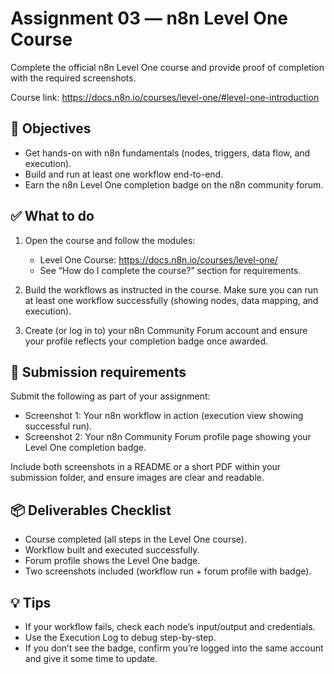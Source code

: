 # Assignment 03 — n8n Level One Course

Complete the official n8n Level One course and provide proof of completion with the required screenshots.

Course link: https://docs.n8n.io/courses/level-one/#level-one-introduction


## 🎯 Objectives

- Get hands-on with n8n fundamentals (nodes, triggers, data flow, and execution). 
- Build and run at least one workflow end-to-end.
- Earn the n8n Level One completion badge on the n8n community forum.

## ✅ What to do

1) Open the course and follow the modules:
   - Level One Course: https://docs.n8n.io/courses/level-one/
   - See “How do I complete the course?” section for requirements.

2) Build the workflows as instructed in the course. Make sure you can run at least one workflow successfully (showing nodes, data mapping, and execution).

3) Create (or log in to) your n8n Community Forum account and ensure your profile reflects your completion badge once awarded.


## 📝 Submission requirements

Submit the following as part of your assignment:

- Screenshot 1: Your n8n workflow in action (execution view showing successful run).
- Screenshot 2: Your n8n Community Forum profile page showing your Level One completion badge.

Include both screenshots in a README or a short PDF within your submission folder, and ensure images are clear and readable.


## 📦 Deliverables Checklist

- Course completed (all steps in the Level One course).
- Workflow built and executed successfully.
- Forum profile shows the Level One badge.
- Two screenshots included (workflow run + forum profile with badge).


## 💡 Tips

- If your workflow fails, check each node’s input/output and credentials.
- Use the Execution Log to debug step-by-step.
- If you don’t see the badge, confirm you’re logged into the same account and give it some time to update.

